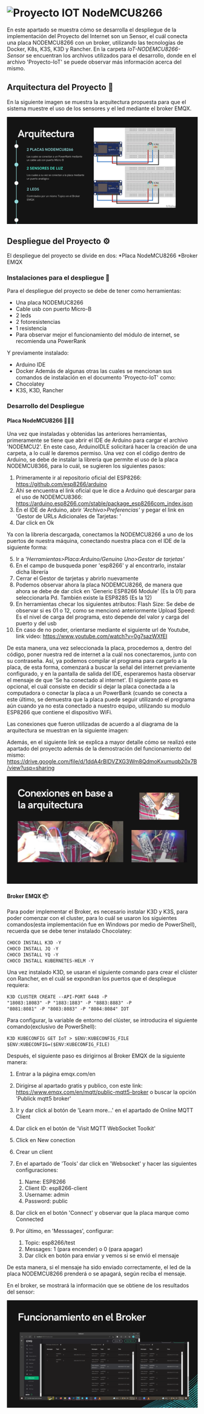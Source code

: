 # ![Proyecto IOT NodeMCU8266](https://user-images.githubusercontent.com/40220378/170843779-1dfd5265-59ee-4319-850b-68073664d2c9.png)


En este apartado se muestra cómo se desarrolla el despliegue de la implementación del Proyecto del Internet son un Sensor, el cuál conecta una placa NODEMCU8266 con un broker, utilizando las tecnologías de Docker, K8s, K3S, K3D y Rancher.
En la carpeta *IoT-NODEMCU8266-Sensor* se encuentran los archivos utilizados para el desarrollo, donde en el archivo 'Proyecto-IoT' se puede observar más información acerca del mismo.

## Arquitectura del Proyecto 📐

En la siguiente imagen se muestra la arquitectura propuesta para que el sistema muestre el uso de los sensores y el led mediante el broker EMQX.

<img src="./Arquitectura.png">

## Despliegue del Proyecto ⚙
El despliegue del proyecto se divide en dos:
*Placa NodeMCU8266
*Broker EMQX

### Instalaciones para el despliegue 🧩

Para el despliegue del proyecto se debe de tener como herramientas:
* Una placa NODEMUC8266
* Cable usb con puerto Micro-B
* 2 leds
* 2 fotoresistencias
* 1 resistencia
* Para observar mejor el funcionamiento del módulo de internet, se recomienda una PowerRank

Y previamente instalado:
* Arduino IDE
* Docker
Además de algunas otras las cuales se mencionan sus comandos de instalación en el documento 'Proyecto-IoT' como:
* Chocolatey
* K3S, K3D, Rancher

### Desarrollo del Despliegue

#### Placa NodeMCU8266 👨🏻‍💻
Una vez que instaladas y obtenidas las anteriores herramientas, primeramente se tiene que abrir el IDE de Arduino para cargar el archivo 'NODEMCU2'. En este caso, ArduinoIDLE solicitará hacer la creación de una carpeta, a lo cuál le daremos permiso. Una vez con el código dentro de Arduino, se debe de instalar la libreria que permite el uso de la placa NODEMCU8366, para lo cuál, se sugieren los siguientes pasos:

1. Primeramente ir al repositorio oficial del ESP8266: https://github.com/esp8266/arduino 
2. Ahi se encuentra el link oficial que le dice a Arduino qué descargar para el uso de NODEMCU8366: https://arduino.esp8266.com/stable/package_esp8266com_index.json
3. En el IDE de Arduino, abrir *'Archivo>Preferencias'* y pegar el link en 'Gestor de URLs Adicionales de Tarjetas: '
4. Dar click en Ok

Ya con la libreria descargada, conectamos la NODEMCU8266 a uno de los puertos de nuestra máquina, conectando nuestra placa con el IDE de la siguiente forma:

5. Ir a *'Herramientas>Placa:Arduino/Genuino Uno>Gestor de tarjetas'*
6. En el campo de busqueda poner 'esp8266' y al encontrarlo, instalar dicha librería
7. Cerrar el Gestor de tarjetas y abrirlo nuevamente
8. Podemos observar ahora la placa NODEMCU8266, de manera que ahora se debe de dar click en 'Generic ESP8266 Module' (Es la 01) para seleccionarla
Pd. También existe la ESP8285 (Es la 12)
9. En herramientas checar los siguientes atributos:
   Flash Size: Se debe de observar si es 01 o 12, como se mencionó anteriormente
    Upload Speed: Es el nivel de carga del programa, esto depende del valor y carga del puerto y del usb
10. En caso de no poder, orientarse mediante el siguiente url de Youtube, link video: https://www.youtube.com/watch?v=0g7sazWXfEI

De esta manera, una vez seleccionada la placa, procedemos a, dentro del código, poner nuestra red de internet a la cuál nos conectaremos, junto con su contraseña. Así, ya podemos compilar el programa para cargarlo a la placa, de esta forma, comenzará a buscar la señal del internet previamente configurado, y en la pantalla de salida del IDE, esperaremos hasta observar el mensaje de que 'Se ha conectado al internet'. 
El siguiente paso es opcional, el cuál consiste en decidir si dejar la placa conectada a la computadora o conectar la placa a un PowerBank (cuando se conecta a este último, se demuestra que la placa puede seguir utilizando el programa aún cuando ya no esta conectado a nuestro equipo, utilizando su modulo ESP8266 que contiene el dispositivo WiFi.

Las conexiones que fueron utilizadas de acuerdo a al diagrama de la arquitectura se muestran en la siguiente imagen:


Además, en el siguiente link se explica a mayor detalle cómo se realizó este apartado del proyecto además de la demostración del funcionamiento del mismo: https://drive.google.com/file/d/1ddA4rBIDVZXG3Wm8QdmoKxumuqb20x7B/view?usp=sharing

<img src="./EMQX-Broker.png">

#### Broker EMQX 📦
Para poder implementar el Broker, es necesario instalar K3D y K3S, para poder comenzar con el cluster, para lo cuál se usaron los siguientes comandos(esta implementación fue en Windows por medio de PowerShell), recuerda que se debe tener instalado Chocolatey: 
```
CHOCO INSTALL K3D -Y
CHOCO INSTALL JQ -Y
CHOCO INSTALL YQ -Y
CHOCO INSTALL KUBERNETES-HELM -Y
```

Una vez instalado K3D, se usaran el siguiente comando para crear el clúster con Rancher, en el cuál se expondran los puertos que el despliegue requiera: 
```
K3D CLUSTER CREATE --API-PORT 6448 -P
"18083:18083" -P "1883:1883" -P "8883:8883" -P
"8081:8081" -P "8083:8083" -P "8084:8084" IOT
```

Para configurar, la variable de entorno del clúster, se introducira el siguiente comando(exclusivo de PowerShell):
```
K3D KUBECONFIG GET IoT > $ENV:KUBECONFIG_FILE
$ENV:KUBECONFIG=($ENV:KUBECONFIG_FILE)
```
Después, el siguiente paso es dirigirnos al Broker EMQX de la siguiente manera:

1. Entrar a la página emqx.com/en
2. Dirigirse al apartado gratis y publico, con este link:
https://www.emqx.com/en/mqtt/public-mqtt5-broker o buscar la opción 'Publick mqtt5 broker'
3. Ir y dar click al botón de 'Learn more...' en el apartado de Online MQTT Client
4. Dar click en el botón de 'Visit MQTT WebSocket Toolkit'
5. Click en New conection
6. Crear un client

7. En el apartado de 'Tools' dar click en 'Websocket' y hacer las siguientes configuraciones:
   1. Name: ESP8266
   2. Client ID: esp8266-client
   3. Username: admin
   4. Password: public
8. Dar click en el botón 'Connect' y observar que la placa marque como Connected

9. Por último, en 'Messsages', configurar:
   1. Topic: esp8266/test
   2. Messages: 1 (para encender) o 0 (para apagar)
   3. Dar click en botón para enviar y vemos si se envió el mensaje

De esta manera, si el mensaje ha sido enviado correctamente, el led de la placa NODEMCU8266 prenderá o se apagará, según reciba el mensaje.

En el broker, se mostrará la información que se obtiene de los resultados del sensor:

<img src="./Conexiones.png">
